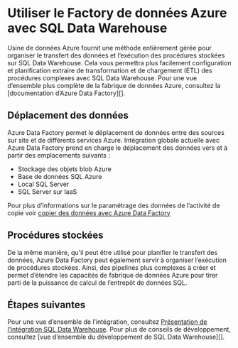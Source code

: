 <properties
   pageTitle="Utiliser le Factory de données Azure avec SQL Data Warehouse | Microsoft Azure"
   description="Conseils pour l’utilisation de fabrique de données Azure (CAD) à l’entrepôt de données SQL Azure pour le développement de solutions."
   services="sql-data-warehouse"
   documentationCenter="NA"
   authors="lodipalm"
   manager="barbkess"
   editor=""/>

<tags
   ms.service="sql-data-warehouse"
   ms.devlang="NA"
   ms.topic="article"
   ms.tgt_pltfrm="NA"
   ms.workload="data-services"
   ms.date="08/08/2016"
   ms.author="lodipalm;barbkess;sonyama"/>

# <a name="use-azure-data-factory-with-sql-data-warehouse"></a>Utiliser le Factory de données Azure avec SQL Data Warehouse

Usine de données Azure fournit une méthode entièrement gérée pour organiser le transfert des données et l’exécution des procédures stockées sur SQL Data Warehouse.  Cela vous permettra plus facilement configuration et planification extraire de transformation et de chargement (ETL) des procédures complexes avec SQL Data Warehouse. Pour une vue d’ensemble plus complète de la fabrique de données Azure, consultez la [documentation d’Azure Data Factory][].

## <a name="data-movement"></a>Déplacement des données

Azure Data Factory permet le déplacement de données entre des sources sur site et de différents services Azure.  Intégration globale actuelle avec Azure Data Factory prend en charge le déplacement des données vers et à partir des emplacements suivants :

+ Stockage des objets blob Azure
+ Base de données SQL Azure
+ Local SQL Server
+ SQL Server sur IaaS

Pour plus d’informations sur le paramétrage des données de l’activité de copie voir [copier des données avec Azure Data Factory][]

## <a name="stored-procedures"></a>Procédures stockées
 De la même manière, qu'il peut être utilisé pour planifier le transfert des données, Azure Data Factory peut également servir à organiser l’exécution de procédures stockées.  Ainsi, des pipelines plus complexes à créer et permet d’étendre les capacités de fabrique de données Azure pour tirer parti de la puissance de calcul de l’entrepôt de données SQL.

## <a name="next-steps"></a>Étapes suivantes
Pour une vue d’ensemble de l’intégration, consultez [Présentation de l’intégration SQL Data Warehouse][].
Pour plus de conseils de développement, consultez [vue d’ensemble du développement de SQL Data Warehouse][].

<!--Image references-->

<!--Article references-->

[Copier des données avec Azure Data Factory]: ../data-factory/data-factory-data-movement-activities.md
[Vue d’ensemble du développement SQL Data Warehouse]: ./sql-data-warehouse-overview-develop.md
[Présentation de l’intégration SQL Data Warehouse]: ./sql-data-warehouse-overview-integrate.md

<!--MSDN references-->

<!--Other Web references-->
[Documentation de fabrique de données Azure]:https://azure.microsoft.com/documentation/services/data-factory/

